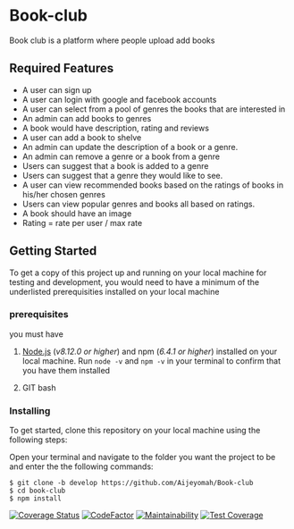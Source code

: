 # Book-club
Book club is a platform where people upload add books 

## Required Features

- A user can sign up
- A user can login with google and facebook accounts
- A user can select from a pool of genres the books that are interested in
- An admin can add books to genres
- A book would have description, rating and reviews
- A user can add a book to shelve
- An admin can update the description of a book or a genre.
- An admin can remove a genre or a book from a genre
- Users can suggest that a book is added to a genre
- Users can suggest that a genre they would like to see.
- A user can view recommended books based on the ratings of books in his/her chosen genres
- Users can view popular genres and books all based on ratings.
- A book should have an image
- Rating = rate per user / max rate 

 ## Getting Started

To get a copy of this project up and running on your local machine for testing and development, you would need to have a minimum of the underlisted prerequisities installed on your local machine

### prerequisites

you must have


1. [Node.js](https://nodejs.org/) (_v8.12.0 or higher_) and npm (_6.4.1 or higher_) installed on your local machine. Run `node -v` and `npm -v` in your terminal to confirm that you have them installed

2. GIT bash

### Installing

To get started, clone this repository on your local machine using the following steps:

Open your terminal and navigate to the folder you want the project to be and enter the the following commands:

```
$ git clone -b develop https://github.com/Aijeyomah/Book-club
$ cd book-club
$ npm install
```

 [![Coverage Status](https://coveralls.io/repos/github/Aijeyomah/Book-club/badge.svg?branch=develop)](https://coveralls.io/github/Aijeyomah/Book-club?branch=develop)
[![CodeFactor](https://www.codefactor.io/repository/github/aijeyomah/book-club/badge)](https://www.codefactor.io/repository/github/aijeyomah/book-club)
[![Maintainability](https://api.codeclimate.com/v1/badges/c3afcd24a7704ac72efc/maintainability)](https://codeclimate.com/github/Aijeyomah/Book-club/maintainability)
[![Test Coverage](https://api.codeclimate.com/v1/badges/c3afcd24a7704ac72efc/test_coverage)](https://codeclimate.com/github/Aijeyomah/Book-club/test_coverage)